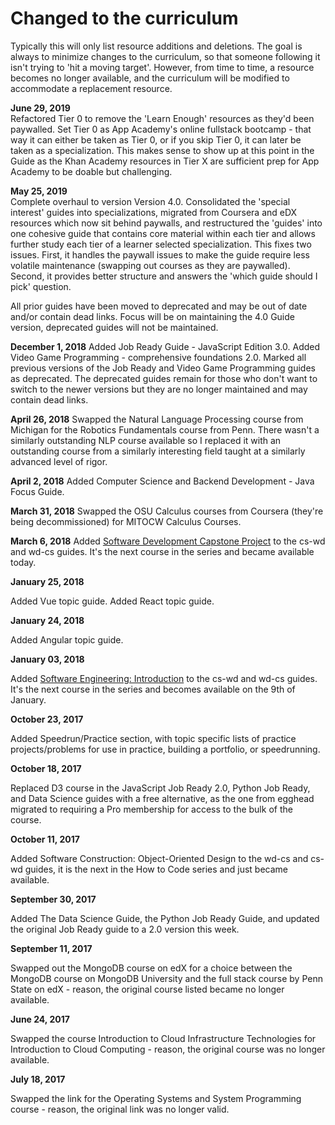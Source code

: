 # Changed to the curriculum

Typically this will only list resource additions and deletions. The goal is always to minimize changes to the curriculum, so that someone following it isn't trying to 'hit a moving target'. However, from time to time, a resource becomes no longer available, and the curriculum will be modified to accommodate a replacement resource.
  
**June 29, 2019**  
Refactored Tier 0 to remove the 'Learn Enough' resources as they'd been paywalled. Set Tier 0 as App Academy's online fullstack bootcamp - that way it can either be taken as Tier 0, or if you skip Tier 0, it can later be taken as a specialization. This makes sense to show up at this point in the Guide as the Khan Academy resources in Tier X are sufficient prep for App Academy to be doable but challenging.  
  
**May 25, 2019**  
Complete overhaul to version Version 4.0. Consolidated the 'special interest' guides into specializations, migrated from Coursera and eDX resources which now sit behind paywalls, and restructured the 'guides' into one cohesive guide that contains core material within each tier and allows further study each tier of a learner selected specialization. This fixes two issues. First, it handles the paywall issues to make the guide require less volatile maintenance (swapping out courses as they are paywalled). Second, it provides better structure and answers the 'which guide should I pick' question.

All prior guides have been moved to deprecated and may be out of date and/or contain dead links. Focus will be on maintaining the 4.0 Guide version, deprecated guides will not be maintained.

**December 1, 2018**
Added Job Ready Guide - JavaScript Edition 3.0.
Added Video Game Programming - comprehensive foundations 2.0.
Marked all previous versions of the Job Ready and Video Game Programming guides as deprecated. The deprecated guides remain for those who don't want to switch to the newer versions but they are no longer maintained and may contain dead links.

**April 26, 2018**
Swapped the Natural Language Processing course from Michigan for the Robotics Fundamentals course from Penn. There wasn't a similarly outstanding NLP course available so I replaced it with an outstanding course from a similarly interesting field taught at a similarly advanced level of rigor.

**April 2, 2018**
Added Computer Science and Backend Development - Java Focus Guide.

**March 31, 2018**
Swapped the OSU Calculus courses from Coursera (they're being decommissioned) for MITOCW Calculus Courses.

**March 6, 2018**
Added [Software Development Capstone Project](https://www.edx.org/course/software-development-capstone-project-ubcx-softengprjx) to the cs-wd and wd-cs guides. It's the next course in the series and became available today.

**January 25, 2018**

Added Vue topic guide.
Added React topic guide.

**January 24, 2018**

Added Angular topic guide.

**January 03, 2018**

Added [Software Engineering: Introduction](https://www.edx.org/course/software-engineering-introduction-ubcx-softeng1x) to the cs-wd and wd-cs guides. It's the next course in the series and becomes available on the 9th of January.

**October 23, 2017**

Added Speedrun/Practice section, with topic specific lists of practice projects/problems for use in practice, building a portfolio, or speedrunning.

**October 18, 2017**

Replaced D3 course in the JavaScript Job Ready 2.0, Python Job Ready, and Data Science guides with a free alternative, as the one from egghead migrated to requiring a Pro membership for access to the bulk of the course.

**October 11, 2017**

Added Software Construction: Object-Oriented Design to the wd-cs and cs-wd guides, it is the next in the How to Code series and just became available.

**September 30, 2017**

Added The Data Science Guide, the Python Job Ready Guide, and updated the original Job Ready guide to a 2.0 version this week.

**September 11, 2017**

Swapped out the MongoDB course on edX for a choice between the MongoDB course on MongoDB University and the full stack course by Penn State on edX - reason, the original course listed became no longer available.

**June 24, 2017**

Swapped the course Introduction to Cloud Infrastructure Technologies for Introduction to Cloud Computing - reason, the original course was no longer available.

**July 18, 2017**

Swapped the link for the Operating Systems and System Programming course - reason, the original link was no longer valid.
